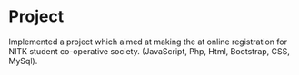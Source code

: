 # Project
Implemented a project which aimed at making the at online registration for NITK student co-operative society. (JavaScript, Php, Html, Bootstrap, CSS, MySql).

